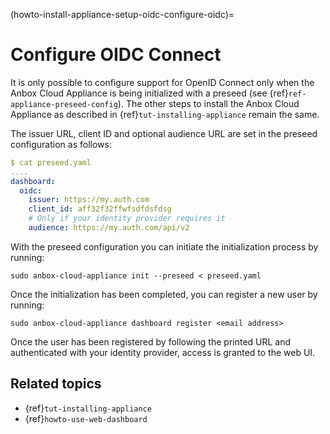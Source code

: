 (howto-install-appliance-setup-oidc-configure-oidc)=
# Configure OIDC Connect

It is only possible to configure support for OpenID Connect only when the Anbox Cloud Appliance is being initialized with a preseed (see {ref}`ref-appliance-preseed-config`). The other steps to install the Anbox Cloud Appliance as described in {ref}`tut-installing-appliance` remain the same.

The issuer URL, client ID and optional audience URL are set in the preseed configuration as follows:

```yaml
$ cat preseed.yaml
....
dashboard:
  oidc:
    issuer: https://my.auth.com
    client_id: aff32f32ffwfsdfdsfdsg
    # Only if your identity provider requires it
    audience: https://my.auth.com/api/v2
```

With the preseed configuration you can initiate the initialization process by running:

    sudo anbox-cloud-appliance init --preseed < preseed.yaml

Once the initialization has been completed, you can register a new user by running:

    sudo anbox-cloud-appliance dashboard register <email address>

Once the user has been registered by following the printed URL and authenticated with your identity provider, access is granted to the web UI.

## Related topics

* {ref}`tut-installing-appliance`
* {ref}`howto-use-web-dashboard`